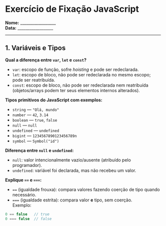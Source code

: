 # Exercício de Fixação JavaScript  
**Nome:** __________________  
**Data:** __________________

---

## 1. Variáveis e Tipos

**Qual a diferença entre `var`, `let` e `const`?**  
- `var`: escopo de função, sofre *hoisting* e pode ser redeclarada.  
- `let`: escopo de bloco, não pode ser redeclarada no mesmo escopo; pode ser reatribuída.  
- `const`: escopo de bloco, não pode ser redeclarada nem reatribuída (objetos/arrays podem ter seus elementos internos alterados).

**Tipos primitivos do JavaScript com exemplos:**  
- `string` — `"Olá, mundo"`  
- `number` — `42`, `3.14`  
- `boolean` — `true`, `false`  
- `null` — `null`  
- `undefined` — `undefined`  
- `bigint` — `1234567890123456789n`  
- `symbol` — `Symbol("id")`

**Diferença entre `null` e `undefined`:**  
- `null`: valor intencionalmente vazio/ausente (atribuído pelo programador).  
- `undefined`: variável foi declarada, mas não recebeu um valor.

**Explique `==` e `===`:**  
- `==` (igualdade frouxa): compara valores fazendo coerção de tipo quando necessário.  
- `===` (igualdade estrita): compara valor **e** tipo, sem coerção.  
Exemplo:
```js
0 == false   // true
0 === false  // false
